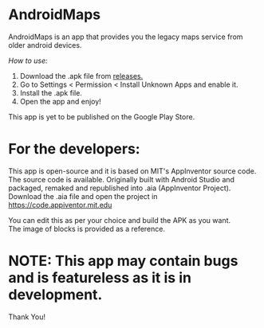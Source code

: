# AndroidMaps
AndroidMaps is an app that provides you the legacy maps service from older android devices.

*How to use:*

1. Download the .apk file from <a href=https://https://www.github.com/GitHubUser331/AndroidMaps/releases>releases.</a>
2. Go to Settings < Permission < Install Unknown Apps and enable it.
3. Install the .apk file.
4. Open the app and enjoy!

This app is yet to be published on the Google Play Store.

# For the developers:

This app is open-source and it is based on MIT's AppInventor source code. The source code is available.
Originally built with Android Studio and packaged, remaked and republished into .aia (AppInventor Project).
Download the .aia file and open the project in https://code.appiventor.mit.edu

You can edit this as per your choice and build the APK as you want.
<br>The image of blocks is provided as a reference.

# NOTE: This app may contain bugs and is featureless as it is in development.

Thank You!
